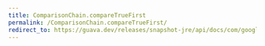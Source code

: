 ```yaml
---
title: ComparisonChain.compareTrueFirst
permalink: /ComparisonChain.compareTrueFirst/
redirect_to: https://guava.dev/releases/snapshot-jre/api/docs/com/google/common/collect/ComparisonChain.html#compareTrueFirst-boolean-boolean-
---
```

